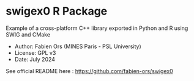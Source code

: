 # swigex0 R Package

Example of a cross-platform C++ library exported in Python and R using SWIG and CMake

* Author: Fabien Ors (MINES Paris - PSL University) 
* License: GPL v3
* Date: July 2024

See official README here : https://github.com/fabien-ors/swigex0